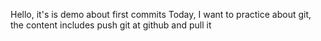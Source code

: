 Hello, it's is demo about first commits
Today, I want to practice about git, the content includes push git at github and pull it